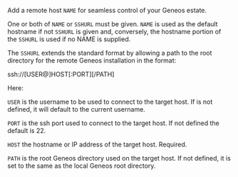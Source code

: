 Add a remote host `NAME` for seamless control of your Geneos estate.

One or both of `NAME` or `SSHURL` must be given. `NAME` is used as the
default hostname if not `SSHURL` is given and, conversely, the hostname
portion of the `SSHURL` is used if no NAME is supplied.

The `SSHURL` extends the standard format by allowing a path to the root
directory for the remote Geneos installation in the format:

  ssh://[USER@]HOST[:PORT][/PATH]

Here:

`USER` is the username to be used to connect to the target host. If is
not defined, it will default to the current username.

`PORT` is the ssh port used to connect to the target host. If not
defined the default is 22.

`HOST` the hostname or IP address of the target host. Required.
  
`PATH` is the root Geneos directory used on the target host. If not
defined, it is set to the same as the local Geneos root directory.
